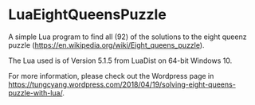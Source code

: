 # LuaEightQueensPuzzle

A simple Lua program to find all (92) of the solutions to the eight queenz puzzle (https://en.wikipedia.org/wiki/Eight_queens_puzzle).

The Lua used is of Version 5.1.5 from LuaDist on 64-bit Windows 10.

For more information, please check out the Wordpress page in https://tungcyang.wordpress.com/2018/04/19/solving-eight-queens-puzzle-with-lua/.
